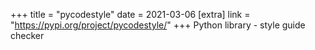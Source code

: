 +++
title = "pycodestyle"
date = 2021-03-06
[extra]
link = "https://pypi.org/project/pycodestyle/"
+++
Python library - style guide checker


